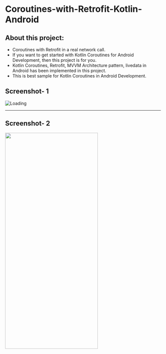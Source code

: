 # Coroutines-with-Retrofit-Kotlin-Android



## About this project: ##

* Coroutines with Retrofit in a real network call.
* If you want to get started with Kotlin Coroutines for Android Development, then this project is for you.
* Kotlin Coroutines, Retrofit, MVVM Architecture pattern, livedata in Android has been implemented in this project.
* This is best sample for Kotlin Coroutines in Android Development.

## Screenshot- 1 ##

![Loading](https://github.com/taiyabali/Coroutines-with-Retrofit-Kotlin-Android/blob/master/images/coroutineswithretrofit.png)


--------------- 
## Screenshot- 2 ##

<img src="https://github.com/taiyabali/Coroutines-with-Retrofit-Kotlin-Android/blob/master/images/coroutineswithretrofitApp.jpg" width="300" height="700" />
